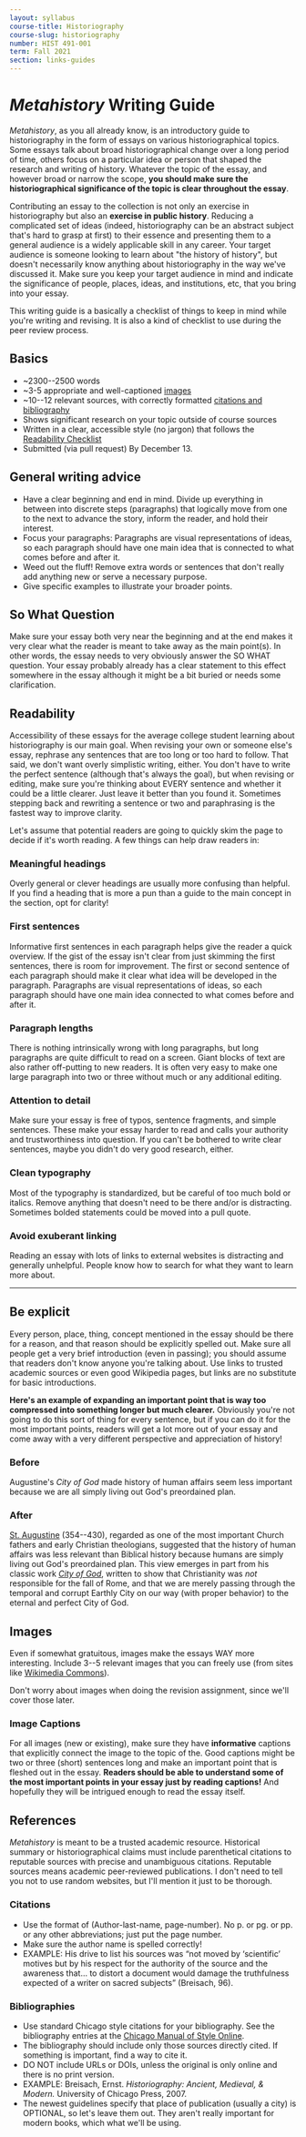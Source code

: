```yaml
---
layout: syllabus
course-title: Historiography
course-slug: historiography
number: HIST 491-001
term: Fall 2021
section: links-guides
---
```


# _Metahistory_ Writing Guide

_Metahistory_, as you all already know, is an introductory guide to historiography in the form of essays on various historiographical topics. Some essays talk about broad historiographical change over a long period of time, others focus on a particular idea or person that shaped the research and writing of history. Whatever the topic of the essay, and however broad or narrow the scope, **you should make sure the historiographical significance of the topic is clear throughout the essay**.

Contributing an essay to the collection is not only an exercise in historiography but also an **exercise in public history**. Reducing a complicated set of ideas (indeed, historiography can be an abstract subject that's hard to grasp at first) to their essence and presenting them to a general audience is a widely applicable skill in any career. Your target audience is someone looking to learn about "the history of history", but doesn't necessarily know anything about historiography in the way we've discussed it. Make sure you keep your target audience in mind and indicate the significance of people, places, ideas, and institutions, etc, that you bring into your essay.

This writing guide is a basically a checklist of things to keep in mind while you're writing and revising. It is also a kind of checklist to use during the peer review process.

## Basics
- ~2300--2500 words
- ~3-5 appropriate and well-captioned [images](#images)
- ~10--12 relevant sources, with correctly formatted [citations and bibliography](#references)
- Shows significant research on your topic outside of course sources
- Written in a clear, accessible style (no jargon) that follows the [Readability Checklist](#readability)
- Submitted (via pull request) By December 13.


## General writing advice
- Have a clear beginning and end in mind. Divide up everything in between into discrete steps (paragraphs) that logically move from one to the next to advance the story, inform the reader, and hold their interest.
- Focus your paragraphs: Paragraphs are visual representations of ideas, so each paragraph should have one main idea that is connected to what comes before and after it.
- Weed out the fluff! Remove extra words or sentences that don't really add anything new or serve a necessary purpose.
- Give specific examples to illustrate your broader points.


## So What Question
Make sure your essay both very near the beginning and at the end makes it very clear what the reader is meant to take away as the main point(s). In other words, the essay needs to very obviously answer the SO WHAT question. Your essay probably already has a clear statement to this effect somewhere in the essay although it might be a bit buried or needs some clarification.


## Readability
Accessibility of these essays for the average college student learning about historiography is our main goal. When revising your own or someone else's essay, rephrase any sentences that are too long or too hard to follow. That said, we don't want overly simplistic writing, either. You don't have to write the perfect sentence (although that's always the goal), but when revising or editing, make sure you're thinking about EVERY sentence and whether it could be a little clearer. Just leave it better than you found it. Sometimes stepping back and rewriting a sentence or two and paraphrasing is the fastest way to improve clarity.

Let's assume that potential readers are going to quickly skim the page to decide if it's worth reading. A few things can help draw readers in:

### Meaningful headings
Overly general or clever headings are usually more confusing than helpful. If you find a heading that is more a pun than a guide to the main concept in the section, opt for clarity!

### First sentences
Informative first sentences in each paragraph helps give the reader a quick overview. If the gist of the essay isn't clear from just skimming the first sentences, there is room for improvement. The first or second sentence of each paragraph should make it clear what idea will be developed in the paragraph. Paragraphs are visual representations of ideas, so each paragraph should have one main idea connected to what comes before and after it.

### Paragraph lengths
There is nothing intrinsically wrong with long paragraphs, but long paragraphs are quite difficult to read on a screen. Giant blocks of text are also rather off-putting to new readers. It is often very easy to make one large paragraph into two or three without much or any additional editing.

### Attention to detail
Make sure your essay is free of typos, sentence fragments, and simple sentences. These make your essay harder to read and calls your authority and trustworthiness into question. If you can't be bothered to write clear sentences, maybe you didn't do very good research, either.

### Clean typography
Most of the typography is standardized, but be careful of too much bold or italics. Remove anything that doesn't need to be there and/or is distracting. Sometimes bolded statements could be moved into a pull quote.

### Avoid exuberant linking
Reading an essay with lots of links to external websites is distracting and generally unhelpful. People know how to search for what they want to learn more about.

---


## Be explicit
Every person, place, thing, concept mentioned in the essay should be there for a reason, and that reason should be explicitly spelled out. Make sure all people get a very brief introduction (even in passing); you should assume that readers don't know anyone you're talking about. Use links to trusted academic sources or even good Wikipedia pages, but links are no substitute for basic introductions.

**Here's an example of expanding an important point that is way too compressed into something longer but much clearer.** Obviously you're not going to do this sort of thing for every sentence, but if you can do it for the most important points, readers will get a lot more out of your essay and come away with a very different perspective and appreciation of history!

### Before
Augustine's _City of God_ made history of human affairs seem less important because we are all simply living out God's preordained plan.

### After
[St. Augustine](https://en.wikipedia.org/wiki/Augustine_of_Hippo) (354--430), regarded as one of the most important Church fathers and early Christian theologians, suggested that the history of human affairs was less relevant than Biblical history because humans are simply living out God's preordained plan. This view emerges in part from his classic work [_City of God_](https://en.wikipedia.org/wiki/The_City_of_God), written to show that Christianity was _not_ responsible for the fall of Rome, and that we are merely passing through the temporal and corrupt Earthly City on our way (with proper behavior) to the eternal and perfect City of God.



## Images
Even if somewhat gratuitous, images make the essays WAY more interesting. Include 3--5 relevant images that you can freely use (from sites like [Wikimedia Commons](https://commons.wikimedia.org/wiki/Main_Page)).

Don't worry about images when doing the revision assignment, since we'll cover those later.


### Image Captions
For all images (new or existing), make sure they have **informative** captions that explicitly connect the image to the topic of the. Good captions might be two or three (short) sentences long and make an important point that is fleshed out in the essay. **Readers should be able to understand some of the most important points in your essay just by reading captions!** And hopefully they will be intrigued enough to read the essay itself.



## References
_Metahistory_ is meant to be a trusted academic resource. Historical summary or historiographical claims must include parenthetical citations to reputable sources with precise and unambiguous citations. Reputable sources means academic peer-reviewed publications. I don't need to tell you not to use random websites, but I'll mention it just to be thorough.

### Citations
- Use the format of (Author-last-name, page-number). No p. or pg. or pp. or any other abbreviations; just put the page number.
- Make sure the author name is spelled correctly!
- EXAMPLE: His drive to list his sources was “not moved by ‘scientific’ motives but by his respect for the authority of the source and the awareness that… to distort a document would damage the truthfulness expected of a writer on sacred subjects” (Breisach, 96).

### Bibliographies
- Use standard Chicago style citations for your bibliography. See the bibliography entries at the [Chicago Manual of Style Online](https://www.chicagomanualofstyle.org/tools_citationguide/citation-guide-1.html).
- The bibliography should include only those sources directly cited. If something is important, find a way to cite it.
- DO NOT include URLs or DOIs, unless the original is only online and there is no print version.
- EXAMPLE: Breisach, Ernst. _Historiography: Ancient, Medieval, & Modern._ University of Chicago Press, 2007.
- The newest guidelines specify that place of publication (usually a city) is OPTIONAL, so let's leave them out. They aren't really important for modern books, which what we'll be using.
